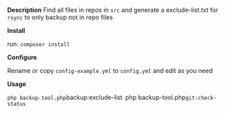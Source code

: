 **Description**
Find all files in repos in `src` 
and generate a exclude-list.txt for `rsync` 
to only backup not in repo files 

**Install**

run: `composer install`

**Configure**

Rename or copy `config-example.yml` to `config.yml` and edit as you need

**Usage**

`php backup-tool.php`backup:exclude-list`
`php backup-tool.php`git:check-status`


